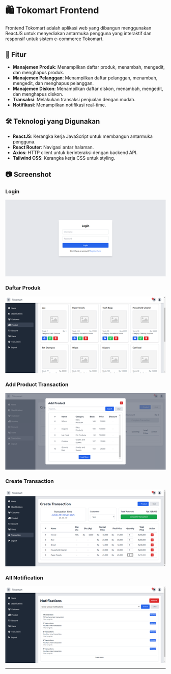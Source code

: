 #  🛍️ Tokomart Frontend

Frontend Tokomart adalah aplikasi web yang dibangun menggunakan ReactJS untuk menyediakan antarmuka pengguna yang interaktif dan responsif untuk sistem e-commerce Tokomart.

## 🚀 Fitur

* **Manajemen Produk**: Menampilkan daftar produk, menambah, mengedit, dan menghapus produk.
* **Manajemen Pelanggan**: Menampilkan daftar pelanggan, menambah, mengedit, dan menghapus pelanggan.
* **Manajemen Diskon**: Menampilkan daftar diskon, menambah, mengedit, dan menghapus diskon.
* **Transaksi**: Melakukan transaksi penjualan dengan mudah.
* **Notifikasi**: Menampilkan notifikasi real-time.


## ️🛠️ Teknologi yang Digunakan

* **ReactJS**: Kerangka kerja JavaScript untuk membangun antarmuka pengguna.
* **React Router**: Navigasi antar halaman.
* **Axios**: HTTP client untuk berinteraksi dengan backend API.
* **Tailwind CSS**: Kerangka kerja CSS untuk styling.


## ️📷 Screenshot

### Login

![Daftar Produk](screenshots/login.PNG)

### Daftar Produk

![Daftar Produk](screenshots/product.PNG)

### Add Product Transaction

![Add Product Transaction](screenshots/add-product-transaction.PNG)

### Create Transaction

![create Transactions](screenshots/create-transaction.PNG)

### All Notification

![create Transactions](screenshots/all-notification.PNG)

---
